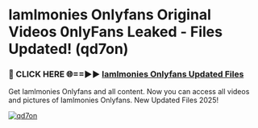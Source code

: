 # Iamlmonies Onlyfans Original Videos 0nlyFans Leaked - Files Updated! (qd7on)

<h3>🔴 CLICK HERE 🌐==►► <a href="https://tinyurl.com/ehrbuxhb" rel="nofollow">Iamlmonies Onlyfans Updated Files</a></h3>

Get Iamlmonies Onlyfans and all content. Now you can access all videos and pictures of Iamlmonies Onlyfans. New Updated Files 2025!

[![qd7on](https://i.imgur.com/lVYEuWS.gif)](https://tinyurl.com/ehrbuxhb)
